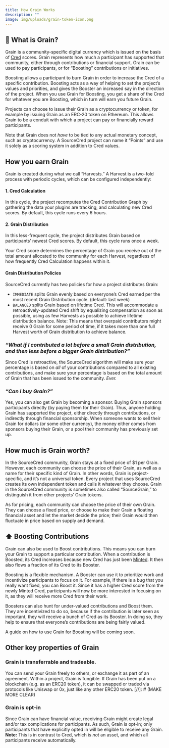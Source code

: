 ```yaml
---
title: How Grain Works
description: ""
image: img/uploads/grain-token-icon.png
---
```

## 🌾 What is Grain?

Grain is a community-specific digital currency which is issued on the basis of [Cred](/docs/beta/cred) scores. Grain represents how much a participant has supported that community, either through contributions or financial support. Grain can be used to pay participants, or for “Boosting” contributions or initiatives. 

Boosting allows a participant to burn Grain in order to increase the Cred of a specific contribution. Boosting acts as a way of helping to set the project’s values and priorities, and gives the Booster an increased say in the direction of the project. When you use Grain for Boosting, you get a share of the Cred for whatever you are Boosting, which in turn will earn you future Grain.

Projects can choose to issue their Grain as a cryptocurrency or token, for example by issuing Grain as an ERC-20 token on Ethereum. This allows Grain to be a conduit with which a project can pay or financially reward participants.

Note that Grain does not _have_ to be tied to any actual monetary concept, such as cryptocurrency. A SourceCred project can name it “Points” and use it solely as a scoring system in addition to Cred values.

## How you earn Grain

Grain is created during what we call “Harvests.” A Harvest is a two-fold process with periodic cycles, which can be configured independently:

#### 1. Cred Calculation
In this cycle, the project recomputes the Cred Contribution Graph by gathering the data your plugins are tracking, and calculating new Cred scores. By default, this cycle runs every 6 hours.

#### 2. Grain Distribution
In this less-frequent cycle, the project distributes Grain based on participants’ newest Cred scores. By default, this cycle runs once a week.

Your Cred score determines the percentage of Grain you receive out of the total amount allocated to the community for each Harvest, regardless of how frequently Cred Calculation happens within it. 

#### Grain Distribution Policies
SourceCred currently has two policies for how a project distributes Grain:

- `IMMEDIATE` splits Grain evenly based on everyone’s Cred earned per the most recent Grain Distribution cycle. (default: last week)
- `BALANCED` splits Grain based on lifetime Cred. This will accommodate a retroactively-updated Cred shift by equalizing compensation as soon as possible, using as few Harvests as possible to achieve lifetime distribution balance. Note: This means that overpaid contributors might receive 0 Grain for some period of time, if it takes more than one full Harvest worth of Grain distribution to achieve balance.


### _“What if I contributed a lot before a small Grain distribution, and then less before a bigger Grain distribution?”_

Since Cred is retroactive, the SourceCred algorithm will make sure your percentage is based on _all_ of your contributions compared to all existing contributions, and make sure your percentage is based on the total amount of Grain that has been issued to the community. _Ever._ 

### _“Can I buy Grain?”_

Yes, you can also get Grain by becoming a sponsor. Buying Grain sponsors participants directly (by paying them for their Grain). Thus, anyone holding Grain has supported the project, either directly through contributions, or indirectly through financial sponsorship. When someone wants to sell their Grain for dollars (or some other currency), the money either comes from sponsors buying their Grain, or a pool their community has previously set up.

## How much is Grain worth?

In the SourceCred community, Grain stays at a fixed price of $1 per Grain. However, each community can choose the price of their Grain, as well as a name for their specific kind of Grain. In other words, Grain is project-specific, and it’s not a universal token. Every project that uses SourceCred creates its own independent token and calls it whatever they choose. Grain in the SourceCred community is sometimes also called “SourceGrain,” to distinguish it from other projects’ Grain tokens.

As for pricing, each community can choose the price of their own Grain. They can choose a fixed price, or choose to make their Grain a floating financial asset and let the market decide the price; their Grain would then fluctuate in price based on supply and demand. 


## ⬆️ Boosting Contributions

Grain can also be used to Boost contributions. This means you can burn your Grain to support a particular contribution. When a contribution is Boosted, its Cred increases because new Cred has just been [Minted](/docs/beta/cred#-cred-minting). It then also flows a fraction of its Cred to its Booster.

Boosting is a flexible mechanism. A Booster can use it to prioritize work and incentivize participants to focus on it. For example, if there is a bug that you really want fixed, you can Boost it. Since it has a higher Cred score from the newly Minted Cred, participants will now be more interested in focusing on it, as they will receive more Cred from their work.

Boosters can also hunt for under-valued contributions and Boost them. They are incentivized to do so, because if the contribution is later seen as important, they will receive a bunch of Cred as its Booster. In doing so, they help to ensure that everyone’s contributions are being fairly valued.

A guide on how to use Grain for Boosting will be coming soon.

## Other key properties of Grain

### Grain is transferrable and tradeable.

You can send your Grain freely to others, or exchange it as part of an agreement. Within a project, Grain is fungible. If Grain has been put on a blockchain (e.g. as an ERC20 token), it can be swapped or traded via protocols like Uniswap or 0x, just like any other ERC20 token. 
[//]: # (MAKE MORE CLEAR)

### Grain is opt-in

Since Grain can have financial value, receiving Grain might create legal and/or tax complications for participants. As such, Grain is opt-in; only participants that have explicitly opted in will be eligible to receive any Grain. **Note:** This is in contrast to Cred, which is _not_ an asset, and which all participants receive automatically.